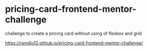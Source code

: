 # pricing-card-frontend-mentor-challenge

challenge to create a pricing card without using of flexbox and grid 

https://ramdio12.github.io/pricing-card-frontend-mentor-challenge/
